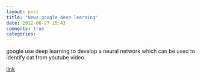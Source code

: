 ```yaml
---
layout: post
title: "News:google deep learning"
date: 2012-06-27 15:43
comments: true
categories: 
---
```

google use deep learning to develop a neural network which can be used to identify cat from youtube video.

[link](http://www.wired.com/wiredscience/2012/06/google-x-neural-network/)
